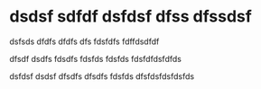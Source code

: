 <h1>dsdsf sdfdf dsfdsf dfss dfssdsf</h1>

dsfsds dfdfs dfdfs dfs fdsfdfs fdffdsdfdf

dfsdf dsdfs fdsdfs fdsfds fdsfds fdsfdfdsfdfds

dsfdsf dsdsf dfsdfs dfsdfs fdsfds dfsfdsfdsfdsfds
